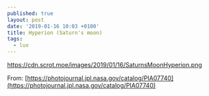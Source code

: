 ```yaml
---
published: true
layout: post
date: '2019-01-16 10:03 +0100'
title: Hyperion (Saturn's moon)
tags:
  - luv
---
```

https://cdn.scrot.moe/images/2019/01/16/SaturnsMoonHyperion.png

From: [https://photojournal.jpl.nasa.gov/catalog/PIA07740](https://photojournal.jpl.nasa.gov/catalog/PIA07740)
